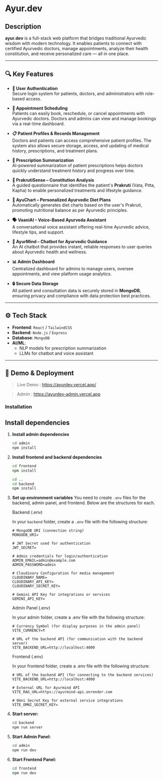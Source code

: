 # Ayur.dev

## Description
**ayur.dev** is a full-stack web platform that bridges traditional Ayurvedic wisdom with modern technology. It enables patients to connect with certified Ayurvedic doctors, manage appointments, analyze their health constitution, and receive personalized care — all in one place.

---

## 🔍 Key Features

- **🔐 User Authentication**  
  Secure login system for patients, doctors, and administrators with role-based access.

- **📅 Appointment Scheduling**  
  Patients can easily book, reschedule, or cancel appointments with Ayurvedic doctors. Doctors and admins can view and manage bookings via a real-time dashboard.

- **📋 Patient Profiles & Records Management**  
  Doctors and patients can access comprehensive patient profiles. The system also allows secure storage, access, and updating of medical history, prescriptions, and treatment plans.

- **🧾 Prescription Summarization**  
  AI-powered summarization of patient prescriptions helps doctors quickly understand treatment history and progress over time.

- **🧬 PrakrutiSense – Constitution Analysis**  
  A guided questionnaire that identifies the patient's **Prakruti** (Vata, Pitta, Kapha) to enable personalized treatments and lifestyle guidance.

- **🥗 AyuChart – Personalized Ayurvedic Diet Plans**  
  Automatically generates diet charts based on the user's Prakruti, promoting nutritional balance as per Ayurvedic principles.

- **🗣️ VaaniAI – Voice-Based Ayurveda Assistant**  
  A conversational voice assistant offering real-time Ayurvedic advice, lifestyle tips, and support.

- **💬 AyurMind – Chatbot for Ayurvedic Guidance**  
  An AI chatbot that provides instant, reliable responses to user queries about Ayurvedic health and wellness.

- **📊 Admin Dashboard**  
  Centralized dashboard for admins to manage users, oversee appointments, and view platform usage analytics.

- **🔒 Secure Data Storage**  
  All patient and consultation data is securely stored in **MongoDB**, ensuring privacy and compliance with data protection best practices.

---

## ⚙️ Tech Stack

- **Frontend**: `React` / `TailwindCSS`
- **Backend**: `Node.js` / `Express` 
- **Database**: `MongoDB` 
- **AI/ML**:
  - NLP models for prescription summarization
  - LLMs for chatbot and voice assistant
---

## 🚀 Demo & Deployment
> Live Demo : https://ayurdev.vercel.app/

> Admin : https://ayurdev-admin.vercel.app

### Installation

## Install dependencies

1. **Install admin dependencies**
   ```bash
   cd admin
   npm install
   ```

2. **Install frontend and backend dependencies**
   ```bash
   cd frontend
   npm install
   ```

   ```bash
   cd ..
   cd backend
   npm install
   ```

3. **Set up environment variables**
   You need to create `.env` files for the backend, admin panel, and frontend. Below are the structures for each.

    Backend (.env)

    In your `backend` folder, create a `.env` file with the following structure:

    ```env
    # MongoDB URI (connection string)
    MONGODB_URI=

    # JWT Secret used for authentication
    JWT_SECRET=

    # Admin credentials for login/authentication
    ADMIN_EMAIL=admin@example.com
    ADMIN_PASSWORD=admin

    # Cloudinary Configuration for media management
    CLOUDINARY_NAME=
    CLOUDINARY_API_KEY=
    CLOUDINARY_SECRET_KEY=

    # Gemini API Key for integrations or services
    GEMINI_API_KEY=
    ```
    Admin Panel (.env)

    In your admin folder, create a .env file with the following structure:
    ```env
    # Currency Symbol (for display purposes in the admin panel)
    VITE_CURRENCY=₹

    # URL of the backend API (for communication with the backend server)
    VITE_BACKEND_URL=http://localhost:4000
    ```

    Frontend (.env)

    In your frontend folder, create a .env file with the following structure:
    ```env
    # URL of the backend API (for connecting to the backend services)
    VITE_BACKEND_URL=http://localhost:4000

    # External URL for Ayurmind API
    VITE_RAG_URL=https://ayurmind-api.onrender.com

    # Omni Secret Key for external service integrations
    VITE_OMNI_SECRET_KEY=
    ```

4. **Start server:**
   ```bash
   cd backend
   npm run server
   ```

5. **Start Admin Panel:**
   ```bash
   cd admin
   npm run dev
   ```

6. **Start Frontend Panel:**
   ```bash
   cd frontend
   npm run dev
   ```
